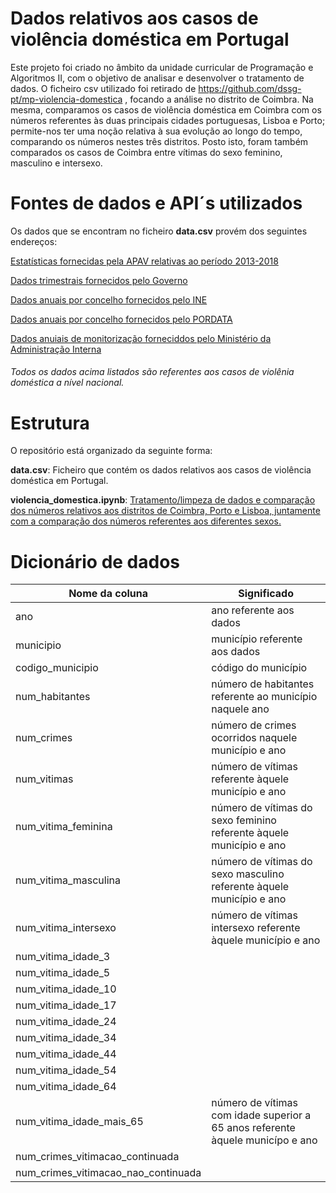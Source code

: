 # Dados relativos aos casos de violência doméstica em Portugal

Este projeto foi criado no âmbito da unidade curricular de Programação e Algoritmos II, com o objetivo de analisar e desenvolver o tratamento de dados. 
O ficheiro csv utilizado foi retirado de https://github.com/dssg-pt/mp-violencia-domestica , focando a análise no distrito de Coimbra. Na mesma, comparamos os casos de violência doméstica em Coimbra com os números referentes às duas principais cidades portuguesas, Lisboa e Porto; permite-nos ter uma noção relativa à sua evolução ao longo do tempo, comparando os números nestes três distritos. Posto isto, foram também comparados os casos de Coimbra entre vítimas do sexo feminino, masculino e intersexo.

# Fontes de dados e API´s utilizados 

Os dados que se encontram no ficheiro **data.csv** provém dos seguintes endereços:

[Estatísticas fornecidas pela APAV relativas ao período 2013-2018](https://apav.pt/apav_v3/images/pdf/Estatisticas_APAV_Violencia_Domestica_2013_2018.pdf)

[Dados trimestrais fornecidos pelo Governo](https://www.cig.gov.pt/area-portal-da-violencia/violencia-no-namoro/documentacao/)

[Dados anuais por concelho fornecidos pelo INE](https://www.ine.pt/xportal/xmain?xpid=INE&xpgid=ine_main)

[Dados anuais por concelho fornecidos pelo PORDATA](https://www.pordata.pt/DB/Ambiente+de+Consulta/Nova+Consulta)

[Dados anuiais de monitorização forneciddos pelo Ministério da Administração Interna](https://www.sg.mai.gov.pt/paginas/violenciadomesticarelatorios.aspx)

###### Todos os dados acima listados são referentes aos casos de violênia doméstica a nível nacional. 

# Estrutura 

O repositório está organizado da seguinte forma: 

**data.csv**: Ficheiro que contém os dados relativos aos casos de violência doméstica em Portugal.

**violencia_domestica.ipynb**: [Tratamento/limpeza de dados e comparação dos números relativos aos distritos de Coimbra, Porto e Lisboa, juntamente com a comparação dos números referentes aos diferentes sexos.](https://github.com/martabarroso4/Dados-Violencia-Domestica/blob/main/violencia_domestica.ipynb)  

# Dicionário de dados 

| Nome da coluna | Significado | 
| -------------- | ----------- | 
| ano            | ano referente aos dados
| municipio      | município referente aos dados 
| codigo_municipio | código do município
| num_habitantes | número de habitantes referente ao município naquele ano 
| num_crimes     | número de crimes ocorridos naquele município e ano 
| num_vitimas    | número de vítimas referente àquele município e ano
| num_vitima_feminina | número de vítimas do sexo feminino referente àquele município e ano 
num_vitima_masculina | número de vítimas do sexo masculino referente àquele município e ano
num_vitima_intersexo | número de vítimas intersexo referente àquele município e ano  
num_vitima_idade_3 | 
num_vitima_idade_5 |
num_vitima_idade_10 | 
num_vitima_idade_17 |
num_vitima_idade_24 |
num_vitima_idade_34 |
num_vitima_idade_44 |
num_vitima_idade_54 |
num_vitima_idade_64 |
num_vitima_idade_mais_65 | número de vítimas com idade superior a 65 anos referente àquele municípo e ano
num_crimes_vitimacao_continuada |  
num_crimes_vitimacao_nao_continuada |  



